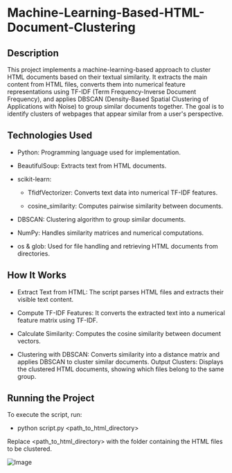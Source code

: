 # Machine-Learning-Based-HTML-Document-Clustering

## Description

This project implements a machine-learning-based approach to cluster HTML documents based on their textual similarity. It extracts the main content from HTML files, converts them into numerical feature representations using TF-IDF (Term Frequency-Inverse Document Frequency), and applies DBSCAN (Density-Based Spatial Clustering of Applications with Noise) to group similar documents together. The goal is to identify clusters of webpages that appear similar from a user's perspective.

## Technologies Used

 - Python: Programming language used for implementation.

 - BeautifulSoup: Extracts text from HTML documents.

 - scikit-learn:

     - TfidfVectorizer: Converts text data into numerical TF-IDF features.

     - cosine_similarity: Computes pairwise similarity between documents.

 - DBSCAN: Clustering algorithm to group similar documents.

 - NumPy: Handles similarity matrices and numerical computations.

 - os & glob: Used for file handling and retrieving HTML documents from directories.

 ## How It Works

 - Extract Text from HTML: The script parses HTML files and extracts their visible text content.

 - Compute TF-IDF Features: It converts the extracted text into a numerical feature matrix using TF-IDF.

 - Calculate Similarity: Computes the cosine similarity between document vectors.

 - Clustering with DBSCAN: Converts similarity into a distance matrix and applies DBSCAN to cluster similar documents. Output Clusters: Displays the clustered HTML documents, showing which files belong to the same group.

 ## Running the Project
 
To execute the script, run:

- python script.py <path_to_html_directory>

Replace <path_to_html_directory> with the folder containing the HTML files to be clustered.

![Image](https://github.com/user-attachments/assets/c6a16362-ef6a-4f87-8fb0-97968ab4d8ef)
